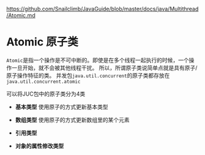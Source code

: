 https://github.com/Snailclimb/JavaGuide/blob/master/docs/java/Multithread/Atomic.md

# Atomic 原子类

`Atomic`是指一个操作是不可中断的。即使是在多个线程一起执行的时候，一个操作一旦开始，就不会被其他线程干扰。
所以，所谓原子类说简单点就是具有原子/原子操作特征的类。
并发包`java.util.concurrent`的原子类都存放在`java.util.concurrent.atomic`

可以将JUC包中的原子类分为4类
- **基本类型** 使用原子的方式更新基本类型

- **数组类型** 使用原子的方式更新数组里的某个元素

- **引用类型**

- **对象的属性修改类型**
